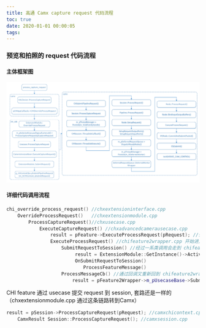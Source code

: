 ```yaml
---
title: 高通 Camx capture request 代码流程
toc: true
date: 2020-01-01 00:00:05
tags: 
---
```


### 预览和拍照的 request 代码流程

#### 主体框架图

![process capture request](%E9%AB%98%E9%80%9A%20Camx%20capture%20request%20%E4%BB%A3%E7%A0%81%E6%B5%81%E7%A8%8B/image-20201012225025652.png)

#### 详细代码调用流程

```c++
chi_override_process_request() //chxextensioninterface.cpp 
	OverrideProcessRequest()   //chxextensionmodule.cpp 
    	ProcessCaptureRequest()//chxusecase.cpp
    		ExecuteCaptureRequest() //chxadvancedcamerausecase.cpp
    			result = pFeature->ExecuteProcessRequest(pRequest); //会调到chifeature2wrapper.cpp:494 ExecuteProcessRequest()
    			ExecuteProcessRequest() //chifeature2wrapper.cpp 开始进入算法的领域
                    SubmitRequestToSession() //经过一系类调用会走到 chifeature2base.cpp 
                    	 result = ExtensionModule::GetInstance()->ActivatePipeline() 
                    	 OnSubmitRequestToSession()
                    		ProcessFeatureMessage()
                    ProcessMessageCb() //通过回调又重新回到 chifeature2wrapper.cpp 
                    	result = pFeature2Wrapper->m_pUsecaseBase->SubmitRequest(&submitRequest); //将 request 下到 camx session 中  	
```

CHI feature 通过 usecase 提交 request 到 session, 套路还是一样的（chxextensionmodule.cpp 通过这条链路转到Camx）

```c++
result = pSession->ProcessCaptureRequest(pRequest); //camxchicontext.cpp feature submit request 会调到这里从这里开始步入 session
	CamxResult Session::ProcessCaptureRequest(); //camxsession.cpp 
```

